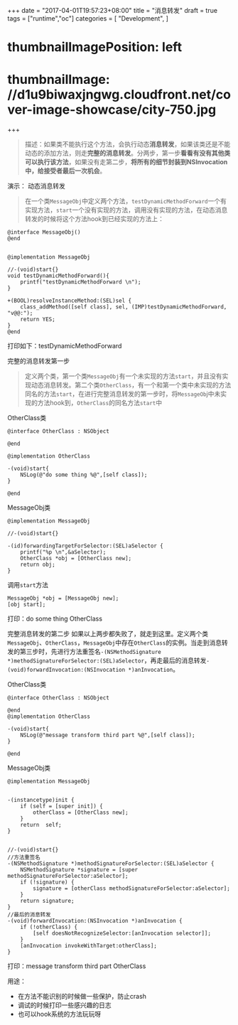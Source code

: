+++
date = "2017-04-01T19:57:23+08:00"
title = "消息转发"
draft = true
tags = ["runtime","oc"]
categories = [
  "Development",
]
# thumbnailImagePosition: left
# thumbnailImage: //d1u9biwaxjngwg.cloudfront.net/cover-image-showcase/city-750.jpg
+++

>描述：如果类不能执行这个方法，会执行动态**消息转发**，如果该类还是不能动态的添加方法，则走**完整的消息转发**。分两步，第一步**看看有没有其他类可以执行该方法**，如果没有走第二步，**将所有的细节封装到NSInvocation中，给接受者最后一次机会**。

演示：
动态消息转发
>在一个类`MessageObj`中定义两个方法，`testDynamicMethodForward`一个有实现方法，`start`一个没有实现的方法，调用没有实现的方法，在动态消息转发的时候将这个方法hook到已经实现的方法上：

```
@interface MessageObj()
@end


@implementation MessageObj

//-(void)start{}
void testDynamicMethodForward(){
    printf("testDynamicMethodForward \n");
}

+(BOOL)resolveInstanceMethod:(SEL)sel {
    class_addMethod([self class], sel, (IMP)testDynamicMethodForward, "v@@:");
    return YES;
}
@end
```
打印如下：testDynamicMethodForward 

完整的消息转发第一步
>定义两个类，第一个类`MessageObj`有一个未实现的方法`start`，并且没有实现动态消息转发。第二个类`OtherClass`，有一个和第一个类中未实现的方法同名的方法`start`，在进行完整消息转发的第一步时，将`MessageOb`j中未实现的方法hook到，`OtherClass`的同名方法`start`中

OtherClass类
```
@interface OtherClass : NSObject

@end

@implementation OtherClass

-(void)start{
    NSLog(@"do some thing %@",[self class]);
}

@end
```
MessageObj类
```
@implementation MessageObj

//-(void)start{}

-(id)forwardingTargetForSelector:(SEL)aSelector {
    printf("%p \n",&aSelector);
    OtherClass *obj = [OtherClass new];
    return obj;
}
```
调用`start`方法
```
MessageObj *obj = [MessageObj new];
[obj start];
``` 
打印：do some thing OtherClass

完整消息转发的第二步
如果以上两步都失败了，就走到这里。定义两个类`MessageObj`、`OtherClass`，`MessageObj`中存在`OtherClass`的实例。当走到消息转发的第三步时，先进行方法重签名`-(NSMethodSignature *)methodSignatureForSelector:(SEL)aSelector`，再走最后的消息转发`-(void)forwardInvocation:(NSInvocation *)anInvocation`。

OtherClass类
```
@interface OtherClass : NSObject

@end
@implementation OtherClass

-(void)start{
    NSLog(@"message transform third part %@",[self class]);
}

@end
```
MessageObj类
```
@implementation MessageObj


-(instancetype)init {
    if (self = [super init]) {
        otherClass = [OtherClass new];
    }
    return  self;
}


//-(void)start{}
//方法重签名
-(NSMethodSignature *)methodSignatureForSelector:(SEL)aSelector {
    NSMethodSignature *signature = [super methodSignatureForSelector:aSelector];
    if (!signature) {
        signature = [otherClass methodSignatureForSelector:aSelector];
    }
    return signature;
}
//最后的消息转发
-(void)forwardInvocation:(NSInvocation *)anInvocation {
    if (!otherClass) {
        [self doesNotRecognizeSelector:[anInvocation selector]];
    }
    [anInvocation invokeWithTarget:otherClass];
}
```
打印：message transform third part OtherClass

用途：
- 在方法不能识别的时候做一些保护，防止crash
- 调试的时候打印一些感兴趣的日志
- 也可以hook系统的方法玩玩呀




